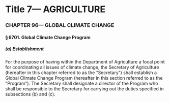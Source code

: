 
# Title 7— AGRICULTURE
### CHAPTER 96— GLOBAL CLIMATE CHANGE
#### § 6701. Global Climate Change Program
##### (a) Establishment

For the purpose of having within the Department of Agriculture a focal point for coordinating all issues of climate change, the Secretary of Agriculture (hereafter in this chapter referred to as the “Secretary”) shall establish a Global Climate Change Program (hereafter in this section referred to as the “Program”). The Secretary shall designate a director of the Program who shall be responsible to the Secretary for carrying out the duties specified in subsections (b) and (c).
